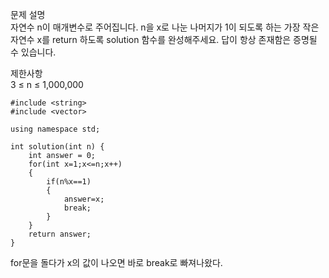 
문제 설명   
자연수 n이 매개변수로 주어집니다. n을 x로 나눈 나머지가 1이 되도록 하는 가장 작은 자연수 x를 return 하도록 solution 함수를 완성해주세요. 답이 항상 존재함은 증명될 수 있습니다.   

제한사항   
3 ≤ n ≤ 1,000,000   

```
#include <string>
#include <vector>

using namespace std;

int solution(int n) {
    int answer = 0;
    for(int x=1;x<=n;x++)
    {
        if(n%x==1)
        {
            answer=x;
            break;
        }
    }
    return answer;
}
```

for문을 돌다가 x의 값이 나오면 바로 break로 빠져나왔다.